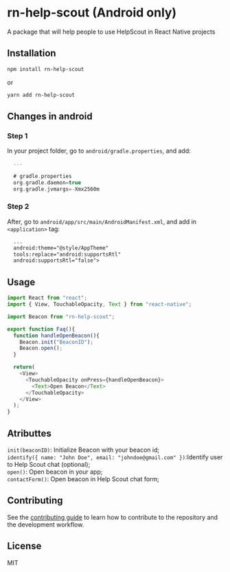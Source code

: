 # rn-help-scout (Android only)

A package that will help people to use HelpScout in React Native projects

## Installation

```sh
npm install rn-help-scout
```
or
```sh
yarn add rn-help-scout
```

## Changes in android
### Step 1
  In your project folder, go to ```android/gradle.properties```, and add:
  ```gradle
    ...
    
    # gradle.properties
    org.gradle.daemon=true
    org.gradle.jvmargs=-Xmx2560m
  ```

### Step 2
  After, go to ```android/app/src/main/AndroidManifest.xml```, and add in ```<application>``` tag:
  ```xml
    ...
    android:theme="@style/AppTheme"
    tools:replace="android:supportsRtl"
    android:supportsRtl="false">
  ```

## Usage

```js
import React from "react";
import { View, TouchableOpacity, Text } from "react-native";

import Beacon from "rn-help-scout";

export function Faq(){
  function handleOpenBeacon(){
    Beacon.init("BeaconID");
    Beacon.open();
  }

  return(
    <View>
      <TouchableOpacity onPress={handleOpenBeacon}>
        <Text>Open Beacon</Text>
      </TouchableOpacity>
    </View>
  );
}
```

## Atributtes

```init(beaconID)```: Initialize Beacon with your beacon id;  
```identify({ name: "John Doe", email: "johndoe@gmail.com" })```:Identify user to Help Scout chat (optional);  
```open()```: Open beacon in your app;  
```contactForm()```: Open beacon in Help Scout chat form;  

## Contributing

See the [contributing guide](CONTRIBUTING.md) to learn how to contribute to the repository and the development workflow.

## License

MIT
